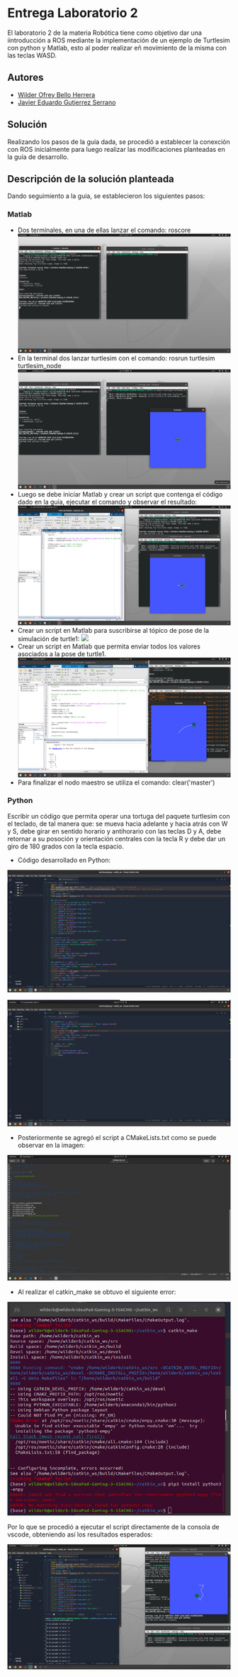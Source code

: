 # Entrega Laboratorio 2

El laboratorio 2 de la materia Robótica tiene como objetivo dar una iintroducción a ROS mediante la implementación de un ejemplo de Turtlesim con python y Matlab, esto al poder realizar eñ movimiento de la misma con las teclas WASD.

## Autores

- [Wilder Ofrey Bello Herrera](https://github.com/WilderBello)
- [Javier Eduardo Gutierrez Serrano](https://github.com/jaegutierrezser)

## Solución

Realizando los pasos de la guía dada, se procedió a establecer la conexción con ROS inicialmente para luego realizar las modificaciones planteadas en la guía de desarrollo.

## Descripción de la solución planteada
Dando seguimiento a la guia, se establecieron los siguientes pasos:

<h3>Matlab</h3>

- Dos terminales, en una de ellas lanzar el comando: roscore
![](https://github.com/WilderBello/Robotica_Laboratorio_2/blob/main/Imagenes/matlab/Matlab_1.png)
- En la terminal dos lanzar turtlesim con el comando: rosrun turtlesim turtlesim_node
![](https://github.com/WilderBello/Robotica_Laboratorio_2/blob/main/Imagenes/matlab/Matlab_2.png)
- Luego se debe iniciar Matlab y crear un script que contenga el código dado en la guía, ejecutar el comando y observar el resultado:
![](https://github.com/WilderBello/Robotica_Laboratorio_2/blob/main/Imagenes/matlab/Matlab_3.png)
- Crear un script en Matlab para suscribirse al tópico de pose de la simulación de turtle1:
![](https://github.com/WilderBello/Robotica_Laboratorio_2/blob/main/Imagenes/matlab/Matlab_.png)
- Crear un script en Matlab que permita enviar todos los valores asociados a la pose de turtle1.
![](https://github.com/WilderBello/Robotica_Laboratorio_2/blob/main/Imagenes/matlab/Matlab_5.png)
- Para finalizar el nodo maestro se utiliza el comando: clear('master')


<h3> Python </h3>

Escribir un código que permita operar una tortuga del paquete turtlesim con el teclado, de tal manera que: se mueva hacia adelante y hacia atrás con W y S, debe girar en sentido horario y antihorario con las teclas D y A, debe retornar a su posoción y orientación centrales con la tecla R y debe dar un giro de 180 grados con la tecla espacio.

- Código desarrollado en Python:

![](https://github.com/WilderBello/Robotica_Laboratorio_2/blob/main/Imagenes/python/Python_1.png)

![](https://github.com/WilderBello/Robotica_Laboratorio_2/blob/main/Imagenes/python/Python_2.png)

- Posteriormente se agregó el script a CMakeLists.txt como se puede observar en la imagen:

![](https://github.com/WilderBello/Robotica_Laboratorio_2/blob/main/Imagenes/python/Python_3.png)

- Al realizar el catkin_make se obtuvo el siguiente error:

![](https://github.com/WilderBello/Robotica_Laboratorio_2/blob/main/Imagenes/python/Python_4.png)

Por lo que se procedió a ejecutar el script directamente de la consola de vscode, obteniendo así los resultados esperados:

![](https://github.com/WilderBello/Robotica_Laboratorio_2/blob/main/Imagenes/python/Python_5.png)